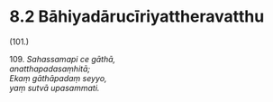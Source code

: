 # 8.2 Bāhiyadārucīriyattheravatthu

(101.)

109\. _Sahassamapi ce gāthā,_  
_anatthapadasaṃhitā;_  
_Ekaṃ gāthāpadaṃ seyyo,_  
_yaṃ sutvā upasammati._

